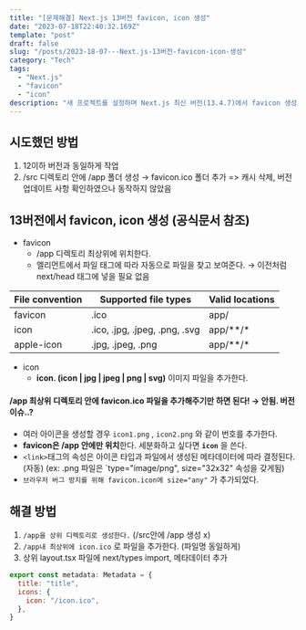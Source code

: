 ```yaml
---
title: "[문제해결] Next.js 13버전 favicon, icon 생성"
date: "2023-07-18T22:40:32.169Z"
template: "post"
draft: false
slug: "/posts/2023-18-07---Next.js-13버전-favicon-icon-생성"
category: "Tech"
tags:
  - "Next.js"
  - "favicon"
  - "icon"
description: "새 프로젝트를 설정하며 Next.js 최신 버전(13.4.7)에서 favicon 생성하기"
---
```

## 시도했던 방법

1) 12이하 버전과 동일하게 작업
2) /src 디렉토리 안에 /app 폴더 생성 → favicon.ico 폴더 추가
   => 캐시 삭제, 버전 업데이트 사항 확인하였으나 동작하지 않았음

## 13버전에서 favicon, icon 생성 (공식문서 참조)

- favicon
  - /app 디렉토리 최상위에 위치한다.
  - <head> 엘리먼트에서 파일 태그에 따라 자동으로 파일을 찾고 보여준다. → 이전처럼 next/head 태그에 넣을 필요 없음

| File convention | Supported file types              | Valid locations |
| --------------- | --------------------------------- | --------------- |
| favicon         | .ico                              | app/            |
| icon            | .ico, .jpg, .jpeg, .png, .svg | app/**/*        |
| apple-icon      | .jpg, .jpeg, .png               | app/**/*        |

- icon
  - **icon. (icon | jpg | jpeg | png | svg)** 이미지 파일을 추가한다.

#### /app 최상위 디렉토리 안에 favicon.ico 파일을 추가해주기만 하면 된다! → 안됨. 버전 이슈..?

- 여러 아이콘을 생성할 경우 `icon1.png` , `icon2.png` 와 같이 번호를 추가한다.
- **favicon은 /app 안에만 위치**한다. 세분화하고 싶다면 **`icon`** 을 쓴다.
- `<link>`태그의 속성은 아이콘 타입과 파일에서 생성된 메타데이터에 따라 결정된다. (자동) (ex: .png 파일은 `type="image/png", size="32x32" 속성을 갖게됨)
- `브라우저 버그 방지를 위해 favicon.icon에 size="any"` 가 추가되었다.

## 해결 방법

1. `/app을 상위 디렉토리로 생성한다.` (/src안에 /app 생성 x)
2. `/app내 최상위에 icon.ico` 로 파일을 추가한다. (파일명 동일하게)
3. 상위 layout.tsx 파일에 next/types import, 메타데이터 추가

```javascript
export const metadata: Metadata = {
  title: "title",
  icons: {
    icon: "/icon.ico",
  },
}
```
